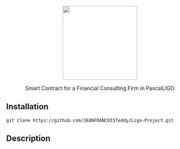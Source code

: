 <p align="center">
    <img src="https://image.noelshack.com/fichiers/2021/06/6/1613217697-c6ad1bae-d2de-47f3-8370-f0a3d2fb2052-200x200.png" width="200">
    <p align="center">
    Smart Contract for a Financial Consulting Firm in PascalLIGO
    </p>
</p>

## Installation

```
git clone https://github.com/JEANFRANCOISTeddy/Ligo-Project.git
```

## Description

